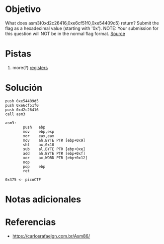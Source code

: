 # Objetivo
What does asm3(0xd2c26416,0xe6cf51f0,0xe54409d5) return? Submit the flag as a hexadecimal value (starting with '0x'). NOTE: Your submission for this question will NOT be in the normal flag format. [Source](https://jupiter.challenges.picoctf.org/static/df999527eaecf46f259c4337a820856c/test.S)
# Pistas
1. more(?) [registers](https://wiki.skullsecurity.org/index.php?title=Registers)
# Solución
```
push 0xe54409d5
push 0xe6cf51f0
push 0xd2c26416
call asm3

asm3:
        push   ebp
        mov    ebp,esp
        xor    eax,eax
        mov    ah,BYTE PTR [ebp+0x9]
        shl    ax,0x10
        sub    al,BYTE PTR [ebp+0xe]
        add    ah,BYTE PTR [ebp+0xf]
        xor    ax,WORD PTR [ebp+0x12]
        nop
        pop    ebp
        ret    
```

```
0x375 <- picoCTF
```
# Notas adicionales
# Referencias
- https://carlosrafaelgn.com.br/Asm86/